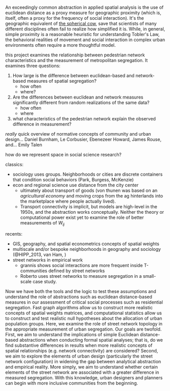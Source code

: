 <!-- Hook -->

An exceedingly common abstraction in applied spatial analysis is the use of euclidean distance as a
proxy measure for geographic proximity (which is, itself, often a proxy for the frequency of social
interaction). It's the geographic equivalent of
[the spherical cow](https://en.wikipedia.org/wiki/Spherical_cow), save that scientists of many
different disciplines often fail to realize how simplified it is. While, in general, simple
proximity is a reasonable heuristic for understanding Tobler's Law, the behavioral realities of
movement and social interaction in complex urban environments often require a more thoughtful model.


<!-- Question -->

this project examines the relationship between pedestrian network characteristics and the measurement of metropolitan segregation.
It examines three questions:

1. How large is the difference between euclidean-based and network-based measures of spatial segregation?
   - how often
   - where?
2. Are the differences between euclidean and network measures significantly different from random realizations of the same data?
   - how often
   - where 
3. what characteristics of the pedestrian network explain the observed difference in measurement?

<!-- Antecedents -->

*really* quick overview of normative concepts of community and urban design... Daniel Burnham, Le Corbusier, Ebenezeer Howard, James Rouse, and... Emily Talen


how do we represent space in social science research?

classics:
- sociology uses groups. Neighborhoods or cities are discrete containers that condition social behaviors (Park, Burgess, McKenzie)
- econ and regional science use distance from the city center
    - ultimately about transport of goods (von thunen was based on an *agricultural economy* and moving crops from the ag hinterlands into the marketplace where people actually lived). 
    - Transport connectivity is implicit, but models are high-level in the 1950s, and the abstraction works conceptually. Neither the theory or computational power exist yet to examine the role of better measurements of $W_{ij}$

recents:
- GIS, geography, and spatial econometrics concepts of spatial weights
- multiscale and/or bespoke neighborhoods in geography and sociology (@HIPP_2013, van Ham, )
- street networks in empirical work
    - grannis shows social interactions are more frequent inside T-communities defined by street networks
    - Roberto uses street networks to measure segregation in a small-scale case study.

<!-- Value-Added -->

Now we have both the tools and the logic to test these assumptions and understand the role of
abstractions such as euclidean distance-based measures in our assessment of critical social
processes such as residential segregation. Fast graph algorithms allow us to construct more
realistic concepts of spatial weights matrices, and computational statistics allow us to construct
and test realistic null hypotheses about the allocation of urban population groups. Here, we examine
the role of street network topology in the appropriate measurement of urban segregation. Our goals
are twofold. First, we aim to understand the implications of simple Euclidean distance- based
abstractions when conducting formal spatial analyses; that is, do we find substantive differences in
results when more realistic concepts of spatial relationships (e.g. network connectivity) are
considered? Second, we aim to explore the elements of urban design (particularly the street network
configuration) in widening the gap between analytical abstraction and empirical reality. More
simply, we aim to understand whether certain elements of the street network are associated with a
greater difference in measured segregation. With this knowledge, urban designers and planners can
begin with more inclusive communities from the beginning.

<!-- Road-map -->



